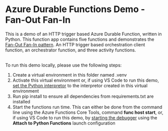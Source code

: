# Azure Durable Functions Demo - Fan-Out Fan-In

This is a demo of an HTTP trigger based Azure Durable Function, written in Python. This function app contains five functions and demonstrates the <a href="https://docs.microsoft.com/en-us/azure/azure-functions/durable/durable-functions-overview?tabs=python#fan-in-out">Fan-Out Fan-In pattern</a>. An HTTP trigger based orchestration client function, an orchestrator function, and three activity functions.

</br>
To run this demo locally, please use the following steps:
<ol> 
<li>Create a virtual environment in this folder named .venv
<li>Activate this virtual environment or, if using VS Code to run this demo, <a href="https://code.visualstudio.com/docs/python/environments#_select-and-activate-an-environment">set the Python interpretor</a> to the interpretor created in this virtual environment
<li>Run pip install to ensure all dependencies from requirements.txt are installed
<li>Start the functions run time. This can either be done from the command line using the Azure Functions Core Tools, command <b>func host start</b>, or, if using VS Code to run this demo, by <a href="https://code.visualstudio.com/docs/editor/debugging">starting the debugger</a> using the <b>Attach to Python Functions</b> launch configuration
</ol>
